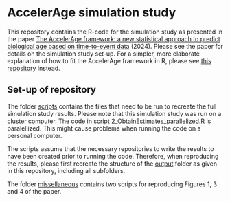 # AccelerAge simulation study
This repository contains the R-code for the simulation study as presented in the paper [The AccelerAge framework: a new statistical approach to predict biological age based on time-to-event data](https://link.springer.com/article/10.1007/s10654-024-01114-8) (2024). Please see the paper for details on the simulation study set-up. For a simpler, more elaborate explanation of how to fit the AccelerAge framework in R, please see [this repository](https://github.com/marije-sluiskes/fitting-accelerage-framework-in-r) instead. 

## Set-up of repository
The folder [scripts](scripts) contains the files that need to be run to recreate the full simulation study results. Please note that this simulation study was run on a cluster computer. The code in script [2_ObtainEstimates_parallelized.R](scripts/2_ObtainEstimates_parallelized.R) is paralellized. This might cause problems when running the code on a personal computer. 

The scripts assume that the necessary repositories to write the results to have been created prior to running the code. Therefore, when reproducing the results, please first recreate the structure of the [output](output) folder as given in this repository, including all subfolders. 

The folder [missellaneous](misscelaneous) contains two scripts for reproducing Figures 1, 3 and 4 of the paper. 


